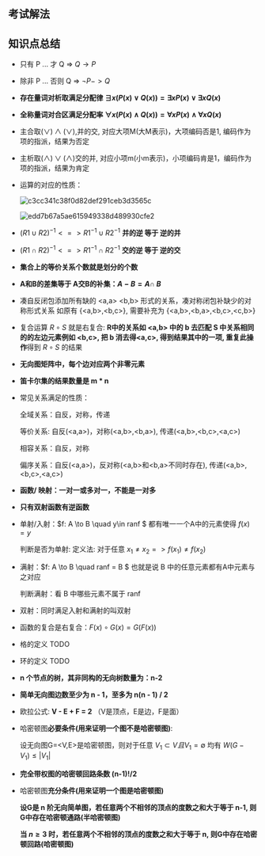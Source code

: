 ## 考试解法

## 知识点总结
* 只有 P ... 才 Q  => $Q \to P$
* 除非 P ... 否则 Q => $\neg P -> Q$
* **存在量词对析取满足分配律 $\exists x(P(x) \lor Q(x)) = \exists x P(x) \lor \exists x Q(x)$**
* **全称量词对合区满足分配率 $\forall x (P(x) \land Q(x)) = \forall x P(x) \land \forall x Q(x)$**
* 主合取$(\lor) \land (\lor)$,并的交, 对应大项M(大M表示)，大项编码否是1, 编码作为项的指派，结果为否定
* 主析取$(\land) \lor (\land)$交的并, 对应小项m(小m表示)，小项编码肯是1，编码作为项的指派，结果为肯定



* 运算的对应的性质：

  ![c3cc341c38f0d82def291ceb3d3565c](https://ling-root-bucket.oss-cn-hangzhou.aliyuncs.com/picgo/c3cc341c38f0d82def291ceb3d3565c.png)

  ![edd7b67a5ae615949338d489930cfe2](https://ling-root-bucket.oss-cn-hangzhou.aliyuncs.com/picgo/edd7b67a5ae615949338d489930cfe2.png)

* $(R1 \cup R2)^{-1} <=> R1^{-1} \cup R2^{-1}$ **并的逆 等于 逆的并**

* $(R1 \cap R2)^{-1} <=> R1^{-1} \cap R2^{-1}$ **交的逆 等于 逆的交**

* **集合上的等价关系个数就是划分的个数**

* **A和B的差集等于 A交B的补集：$A-B = A \cap ~B$** 

* 凑自反闭包添加所有缺的 <a,a> <b,b> 形式的关系，凑对称闭包补缺少的对称形式关系 如原有 {<a,b>,<b,c>}, 需要补充为 {<a,b>,<b,a>,<b,c>,<c,b>}

* 复合运算 $R \circ S$ 就是右复合: **R中的关系如 <a,b> 中的 b 去匹配 S 中关系相同的的左边元素例如 <b,c>, 把 b 消去得<a,c>, 得到结果其中的一项, 重复此操作**得到 $R \circ S$ 的结果

* **无向图矩阵中，每个边对应两个非零元素**

* **笛卡尔集的结果数量是 m * n**

* 常见关系满足的性质：

  全域关系：自反，对称，传递

  等价关系: 自反(<a,a>)，对称(<a,b>,<b,a>), 传递(<a,b>,<b,c>,<a,c>)

  相容关系：自反，对称

  偏序关系：自反(<a,a>)，反对称(<a,b>和<b,a>不同时存在), 传递(<a,b>,<b,c>,<a,c>)

  

* **函数/ 映射：一对一或多对一，不能是一对多**

* **只有双射函数有逆函数**

* 单射/入射：$f: A \to B \quad y\in ranf $ 都有唯一一个A中的元素使得 $f(x) = y$  

  判断是否为单射:  定义法: 对于任意 $x_1 \neq x_2 => f(x_1) \neq f(x_2)$

* 满射：$f: A \to B \quad ranf = B $ 也就是说 B 中的任意元素都有A中元素与之对应

  判断满射：看 B 中哪些元素不属于 ranf

* 双射：同时满足入射和满射的叫双射

* 函数的复合是右复合：$F(x) \circ G(x) = G(F(x))$



* 格的定义 TODO
* 环的定义 TODO





* **n 个节点的树，其非同构的无向树数量为：n-2**

* **简单无向图边数至少为 n - 1，至多为 n(n - 1) / 2**

* 欧拉公式: **V - E + F = 2** （V是顶点，E是边，F是面）

* 哈密顿图**必要条件(用来证明一个图不是哈密顿图)**:

  设无向图G=<V,E>是哈密顿图，则对于任意 $V_1 \subset V 且 V_1=\emptyset$ 均有 $W(G-V_1) \leq |V_1|$

* **完全带权图的哈密顿回路条数 (n-1)!/2**

* 哈密顿图**充分条件(用来证明一个图是哈密顿图)**

  **设G是 n 阶无向简单图，若任意两个不相邻的顶点的度数之和大于等于 n-1, 则G中存在哈密顿通路(半哈密顿图)**

  **当 $n \geq 3$ 时，若任意两个不相邻的顶点的度数之和大于等于 n, 则G中存在哈密顿回路(哈密顿图)**